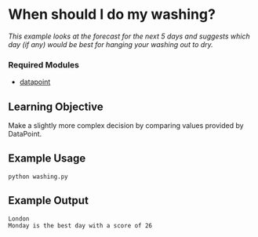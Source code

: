 # When should I do my washing?

_This example looks at the forecast for the next 5 days and suggests which day
(if any) would be best for hanging your washing out to dry._

### Required Modules
 * [datapoint](https://github.com/jacobtomlinson/datapoint-python)

## Learning Objective

Make a slightly more complex decision by comparing values provided by DataPoint.

## Example Usage

```Shell
python washing.py
```

## Example Output

```
London
Monday is the best day with a score of 26
```
